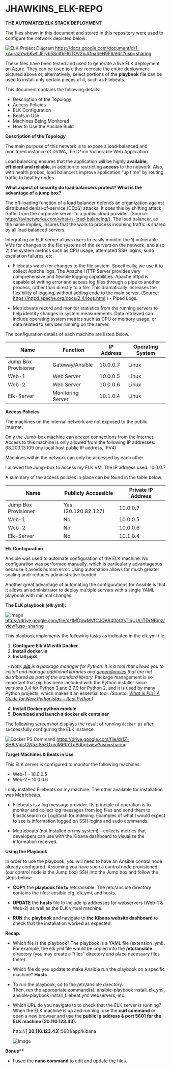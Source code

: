 # JHAWKINS_ELK-REPO

**THE AUTOMATED ELK STACK DEPLOYMENT**

The files shown in this document and stored in this repository were used to configure the network depicted below:

![ELK-Project Diagram](https://user-images.githubusercontent.com/89852352/154158090-36723ff1-e848-406a-a371-0bba640f67ca.png)
https://docs.google.com/document/d/1-xAqrazYwbKwtlJFryb5SoIfbFI6TOV2pJGhaSeH9F8/edit?usp=sharing

These files have been tested and used to generate a live ELK deployment on Azure. They can be used to either recreate
the entire deployment pictured above or, alternatively, select portions of the **playbook** file can be used to install
only certain pieces of it, such as Filebeats.

This document contains the following details:

- Description of the Topology
- Access Policies
- ELK Configuration
- Beats in Use
- Machines Being Monitored
- How to Use the Ansible Build


**Description of the Topology**

The main purpose of this network is to expose a load-balanced and monitored instance of DVWA, the D\*mn Vulnerable Web Application.

Load balancing ensures that the application will be highly **available, efficient and reliable**, in addition to restricting **access** to the network.  Also, with health probes, load balancers improve application “up time” by routing traffic to healthy nodes.

**What aspect of security do load balancers protect? What is the advantage of a jump box?**

The off-loading function of a load balancer defends an organization against distributed denial-of-service (DDoS) attacks. It does this by shifting attack traffic from the corporate server to a public cloud provider. (Source: <https://avinetworks.com/what-is-load-balancing/>).  The load balancer, as the name implies, insures that the work to process incoming traffic is shared by all load balanced servers.  

Integrating an ELK server allows users to easily monitor the 1) vulnerable VMs for changes to the file systems of the servers on the network, and also 2) the system metrics such as CPU usage, attempted SSH logins, sudo escalation failures, etc.

- Filebeats watch for changes to the file system.  Specifically, we use it to collect Apache logs. The Apache HTTP Server provides very comprehensive and flexible logging capabilities.  Apache httpd is capable of writing error and access log files through a pipe to another process, rather than directly to a file. This dramatically increases the flexibility of logging, without adding code to the main server. (Source: <https://httpd.apache.org/docs/2.4/logs.html> ) - Piped Logs.

- Metricbeats record and monitor statistics from the running servers to help identify  changes in system measurements.  Data retrieved can include operating system metrics such as CPU or memory usage, or data related to services running on the server.

The configuration details of each machine are listed below.


|**Name**    |**Function**|**IP Address**|**Operating System**|
| - | - | - | - |
|Jump Box Provisioner|Gateway/Ansible|10.0.0.7|Linux|
|Web-1|Web Server|10.0.0.5|Linux|
|Web-2|Web Server|10.0.0.6|Linux|
|Elk-Server|Monitoring Server|10.1.0.4|Linux|

**Access Policies**

The machines on the internal network are not exposed to the public Internet. 

Only the Jump-box machine can accept connections from the Internet.  Access to this machine is only allowed from the following IP addresses:  68.203.13.109 (my local host public IP address, IPV4)

Machines within the network can only be accessed by each other.

I allowed the Jump-box to access my ELK VM. The IP address used:   10.0.0.7

A summary of the access policies in place can be found in the table below.

|**Name**|**Publicly Accessible**|**Private IP Address**|
| - | - | - |
|Jump Box Provisioner|Yes (20.120.82.127)|10.0.0.7|
|Web-1|No|10.0.0.5|
|Web-2|No|10.0.0.6|
|Elk-Server|No|10.1.0.4|

**Elk Configuration**

Ansible was used to automate configuration of the ELK machine. No configuration was performed manually, which is particularly advantageous because it avoids human error.
Using automation allows for much greater scaling andr reduces administrative burden.

Another great advantage of automating the configurations for Ansible is that it allows an administrator to deploy multiple servers with a single YAML playbook with minimal changes.

**The ELK playbook (elk.yml):**

![image](https://user-images.githubusercontent.com/89852352/154168951-609abc14-a7d3-4bbd-ade2-e9b35b83fdac.png)
https://drive.google.com/file/d/1MGSwMVfCJQA940oCfsTIqUULITDrNBmz/view?usp=sharing

This playbook implements the following tasks as indicated in the elk.yml file:

1. **Configure Elk VM with Docker**
2. **Install docker.io**
3. **Install pip3**

` `**-** *Note:  [**pip**](https://realpython.com/courses/what-is-pip/) is a package manager for Python. It is a tool that allows you to install and manage additional libraries and [dependencies](https://realpython.com/courses/managing-python-dependencies/) that are not distributed as part of the standard library.*  Package management is so important that pip has been included with the Python installer since versions 3.4 for Python 3 and 2.7.9 for Python 2, and it is used by many Python projects, which makes it an essential tool. 
*(Source: [What Is Pip? A Guide for New Pythonistas – Real Python](https://realpython.com/what-is-pip/#getting-started-with-pip))*

4. **Install Docker python module**
5. **Download and launch a docker elk container**

The following screenshot displays the result of running `docker ps` after successfully configuring the ELK instance.

![Docker PS Command](https://user-images.githubusercontent.com/89852352/154147006-756e4409-bcb4-45f6-a1e1-2b7b7104b79d.jpg)
https://drive.google.com/file/d/1Z-SH9tVglsCW5zIS5EOxvdMPbYTpBdbg/view?usp=sharing


**Target Machines & Beats in Use**

This ELK server is configured to monitor the following machines:

- Web-1 – 10.0.0.5
- Web-2 – 10.0.0.6

I only installed Filebeats on my machine.  The other available for installation was Metricbeats.

- Filebeats is a log message provider. Its principle of operation is to monitor and collect log messages from log files and send them to Elasticsearch or LogStash for indexing.   Examples of what I would expect to see is information logged on SSH logins and sudo commands.

- Metricbeats (not installed on my system) – collects metrics that developers can use with the Kibana dashboard to visualize the information received.



**Using the Playbook** 

In order to use the playbook, you will need to have an Ansible control node already configured. Assuming you have such a control node provisioned (our control node is the Jump box) SSH into the Jump box  and follow the steps below:

- **COPY** the **playbook file to** /etc/ansible.  The /etc/ansible directory contains the files:  ansible.cfg, elk.yml, and hosts.

- **UPDATE** the **hosts** file to include ip addresses for webservers (Web-1 & Web-2) as well as the ELK virtual machine.
- **RUN** the **playbook** and navigate to **the Kibana website dashboard** to check that the installation worked as expected.

**Recap:**

- Which file is the playbook? 
  The playbook is a YAML  file (extension .yml).  For example, the elk.yml file would be copied into the **/etc/ansible** directory (you may create a “files” directory and place necessary files there).  
- Which file do you update to make Ansible run the playbook on a specific machine? **Hosts**
- To run the playbook, cd to the /etc/ansible directory.  
Then, run the appropriate command(s):  	ansible-playbook install\_elk.yml, ansible-playbook install\_filebeat.yml webservers, etc. 

- Which URL do you navigate to to check that the ELK server is running?
  When the ELK machine is up and running, use the **curl command** or open a new browser and use the **public ip address & port 5601 for the ELK machine (20.110.123.43).**
  
  http://[ **20.110.123.43**]:5601/app/kibana

  ![image](https://user-images.githubusercontent.com/89852352/154528965-0f9a7247-47e4-4c2e-9ec4-05b476e9f463.png)


**Bonus\*\*** 
- I used the **nano command** to edit and update the files.






